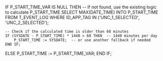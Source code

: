 IF P_START_TIME_VAR IS NULL THEN
    -- If not found, use the existing logic to calculate P_START_TIME
    SELECT MAX(DATE_TIME)
    INTO P_START_TIME
    FROM T_EVENT_LOG
    WHERE ID_APP_TAG IN ('UNC_1_SELECTED', 'UNC_2_SELECTED');

    -- Check if the calculated time is older than 60 minutes
    IF (SYSDATE - P_START_TIME) * 1440 > 60 THEN  -- 1440 minutes per day
        P_START_TIME := SYSDATE;  -- or use another fallback if needed
    END IF;
ELSE
    P_START_TIME := P_START_TIME_VAR;
END IF;